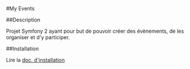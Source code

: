 #My Events

##Description

Projet Symfony 2 ayant pour but de pouvoir créer des évènements, de les organiser et d'y participer.

##Installation

Lire la [doc. d'installation](https://github.com/mneute/my-events/docs/project-install.md)